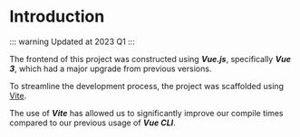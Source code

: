 # Introduction

::: warning 
Updated at 2023 Q1
:::

The frontend of this project was constructed using ***Vue.js***, specifically ***Vue 3***, which had a major upgrade from previous versions.

To streamline the development process, the project was scaffolded using [Vite](https://vitejs.dev/). 

The use of ***Vite*** has allowed us to significantly improve our compile times compared to our previous usage of ***Vue CLI***.
